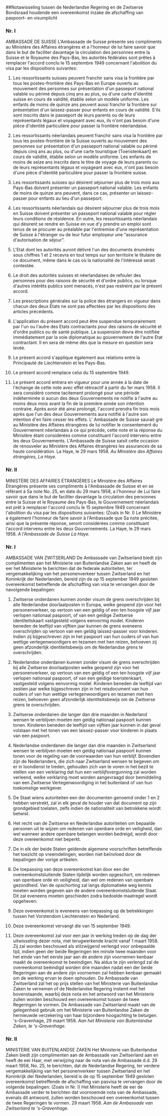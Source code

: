 <meta http-equiv='Content-Type' content='text/html; charset=utf-8' />

##Notawisseling tussen de Nederlandse Regering en de Zwitserse Bondsraad houdende een overeenkomst inzake de afschaffing van paspoort- en visumplicht

### Nr.  I  

AMBASSADE DE SUISSE L'Ambassade de Suisse présente ses compliments au Ministère des Affaires étrangères et a l'honneur de lui faire savoir que dans le but de faciliter davantage la circulation des personnes entre la Suisse et le Royaume des Pays-Bas, les autorités fédérales sont prêtes à remplacer l'accord conclu le 15 septembre 1949 concernant l'abolition du visa par les dispositions suivantes: 

1. Les ressortissants suisses peuvent franchir sans visa la frontière par tous les postes-frontière des Pays-Bas en Europe ouverts au mouvement des personnes sur présentation d'un passeport national valable ou périmé depuis cinq ans au plus, ou d'une carte d'identité suisse en cours de validité, établie selon un modèle uniforme. Les enfants de moins de quinze ans peuvent aussi franchir la frontière sur présentation d'un laissez-passer pour enfants en cours de validité. S'ils sont inscrits dans le passeport de leurs parents ou de leurs représentants légaux et voyageant avec eux, ils n'ont pas besoin d'une pièce d'identité particulière pour passer la frontière néerlandaise.  

2. Les ressortissants néerlandais peuvent franchir sans visa la frontière par tous les postes-frontière de la Suisse ouverts au mouvement des personnes sur présentation d'un passeport national valable ou périmé depuis cinq ans au plus, ou d'une carte touristique (Toeristenkaart) en cours de validité, établie selon un modèle uniforme. Les enfants de moins de seize ans inscrits dans le titre de voyage de leurs parents ou de leurs représentants légaux et voyageant avec eux, n'ont pas besoin d'une pièce d'identité particulière pour passer la frontière suisse.  

3. Les ressortissants suisses qui désirent séjourner plus de trois mois aux Pays-Bas doivent présenter un passeport national valable. Les enfants de moins de quinze ans peuvent, dans ce cas, présenter un laissez-passer pour enfants au lieu d'un passeport.  

4. Les ressortissants néerlandais qui désirent séjourner plus de trois mois en Suisse doivent présenter un passeport national valable pour régler leurs conditions de résidence. En outre, les ressortissants néerlandais qui désirent se rendre en Suisse en vue d'y prendre un emploi sont tenus de se procurer au préalable par l'entremise d'une représentation de Suisse à l'étranger ou de leur futur employeur une “assurance d'autorisation de séjour”.  

5. L'Etat dont les autorités auront délivré l'un des documents énumérés sous chiffres 1 et 2 recevra en tout temps sur son territoire le titulaire de ce document, même dans le cas où la nationalité de l'intéressé serait contestée.  

6. Le droit des autorités suisses et néerlandaises de refouler des personnes pour des raisons de sécurité et d'ordre publics, ou lorsque d'autres intérêts publics sont menacés, n'est pas restreint par le présent accord.  

7. Les prescriptions générales sur la police des étrangers en vigueur dans chacun des deux Etats ne sont pas affectées par les dispositions des articles précédents.  

8. L'application du présent accord peut être suspendue temporairement par l'un ou l'autre des Etats contractants pour des raisons de sécurité et d'ordre publics ou de santé publique. La suspension devra être notifiée immédiatement par la voie diplomatique au gouvernement de l'autre Etat contractant. Il en sera de même dès que la mesure en question sera levée.  

9. Le présent accord s'applique également aux relations entre la Principauté de Liechtenstein et les Pays-Bas.  

10. Le présent accord remplace celui du 15 septembre 1949.  

11. Le présent accord entrera en vigueur pour une année à la date de l'échange de cette note avec effet rétroactif à partir du 1er mars 1958. Il sera considéré comme tacitement prolongé pour une période indéterminée si aucun des deux Gouvernements ne notifie à l'autre au moins deux mois avant la fin de la première année son intention contraire. Après avoir été ainsi prolongé, l'accord prendra fin trois mois après que l'un des deux Gouvernements aura notifié à l'autre son intention d'en faire cesser les effets.   L' Ambassade de Suisse saurait gré au Ministère des Affaires étrangères de lui notifier le consentement du Gouvernement néerlandais à ce qui précède, cette note et la réponse du Ministère étant considérées comme constituant l'accord intervenu entre les deux Gouvernements. L'Ambassade de Suisse saisit cette occasion de renouveler au Ministère des Affaires étrangères les assurances de sa haute considération. La Haye, le 29 mars 1958.  *Au Ministère des Affaires étrangères,*   *La Haye.*    

### Nr.  II  

MINISTÈRE DES AFFAIRES ÉTRANGÈRES Le Ministère des Affaires Étrangères présente ses compliments à l'Ambassade de Suisse et en se référant à Sa note No. 25, en date du 29 mars 1958, a l'honneur de Lui faire savoir que dans le but de faciliter davantage la circulation des personnes entre la Suisse et le Royaume des Pays-Bas, le Gouvernement néerlandais est prêt à remplacer l'accord conclu le 15 septembre 1949 concernant l'abolition du visa par les dispositions suivantes:  (Zoals in Nr. I)  Le Ministère a également l'honneur de faire savoir à l'Ambassade que Sa note précitée, ainsi que la présente réponse, seront considérées comme constituant l'accord intervenu entre les deux Gouvernements. La Haye, le 29 mars 1958.  *A l'Ambassade de Suisse*   *La Haye.*    

### Nr.  I  

AMBASSADE VAN ZWITSERLAND De Ambassade van Zwitserland biedt zijn complimenten aan het Ministerie van Buitenlandse Zaken aan en heeft de eer het Ministerie te berichten dat de federale autoriteiten, ter vergemakkelijking van het personenverkeer tussen Zwitserland en het Koninkrijk der Nederlanden, bereid zijn de op 15 september 1949 gesloten overeenkomst betreffende de afschaffing van visa te vervangen door de navolgende bepalingen: 

1. Zwitserse onderdanen kunnen zonder visum de grens overschrijden bij alle Nederlandse doorlaatposten in Europa, welke geopend zijn voor het personenverkeer, op vertoon van een geldig of een ten hoogste vijf jaar verlopen nationaal paspoort, of van een geldige Zwitserse identiteitskaart vastgesteld volgens eenvormig model. Kinderen beneden de leeftijd van vijftien jaar kunnen de grens eveneens overschrijden op vertoon van een geldig laissez-passer voor kinderen. Indien zij bijgeschreven zijn in het paspoort van hun ouders of van hun wettige vertegenwoordigers en tezamen met hen reizen, behoeven zij geen afzonderlijk identiteitsbewijs om de Nederlandse grens te overschrijden.  

2. Nederlandse onderdanen kunnen zonder visum de grens overschrijden bij alle Zwitserse doorlaatposten welke geopend zijn voor het personenverkeer, op vertoon van een geldig of een ten hoogste vijf jaar verlopen nationaal paspoort, of van een geldige toeristenkaart, vastgesteld volgens eenvormig model. Kinderen beneden de leeftijd van zestien jaar welke bijgeschreven zijn in het reisdocument van hun ouders of van hun wettige vertegenwoordigers en tezamen met hen reizen, behoeven geen afzonderlijk identiteitsbewijs om de Zwitserse grens te overschrijden.  

3. Zwitserse onderdanen die langer dan drie maanden in Nederland wensen te verblijven moeten een geldig nationaal paspoort kunnen tonen. Kinderen beneden de leeftijd van vijftien jaar kunnen in dat geval volstaan met het tonen van een laissez-passer voor kinderen in plaats van een paspoort.  

4. Nederlandse onderdanen die langer dan drie maanden in Zwitserland wensen te verblijven moeten een geldig nationaal paspoort kunnen tonen voor de regeling van de voorwaarden van hun verblijf. Bovendien zijn de Nederlanders, die zich naar Zwitserland wensen te begeven om er in loondienst te treden, gehouden zich van te voren in het bezit te stellen van een verklaring dat hun een verblijfsvergunning zal worden verleend, welke verklaring moet worden aangevraagd door bemiddeling van een Zwitserse Vertegenwoordiging in het buitenland of van hun toekomstige werkgever.  

5. De Staat wiens autoriteiten een der documenten genoemd onder 1 en 2 hebben verstrekt, zal in elk geval de houder van dat document op zijn grondgebied toelaten, zelfs indien de nationaliteit van betrokkene wordt betwist.  

6. Het recht van de Zwitserse en Nederlandse autoriteiten om bepaalde personen uit te wijzen om redenen van openbare orde en veiligheid, dan wel wanneer andere openbare belangen worden bedreigd, wordt door deze overeenkomst niet beperkt.  

7. De in elk der beide Staten geldende algemene voorschriften betreffende het toezicht op vreemdelingen, worden niet beïnvloed door de bepalingen der vorige artikelen.  

8. De toepassing van deze overeenkomst kan door een der overeenkomstsluitende Staten tijdelijk worden opgeschort, om redenen van openbare orde en veiligheid, dan wel om redenen van openbare gezondheid. Van de opschorting zal langs diplomatieke weg kennis moeten worden gegeven aan de andere overeenkomstsluitende Staat. Dit zal eveneens moeten geschieden zodra bedoelde maatregel wordt opgeheven.  

9. Deze overeenkomst is eveneens van toepassing op de betrekkingen tussen het Vorstendom Liechtenstein en Nederland.  

10. Deze overeenkomst vervangt die van 15 september 1949.  

11. Deze overeenkomst zal voor een jaar in werking treden op de dag der uitwisseling dezer nota, met terugwerkende kracht vanaf 1 maart 1958. Zij zal worden beschouwd als stilzwijgend verlengd voor onbepaalde tijd, indien geen der beide Regeringen ten minste twee maanden voor het einde van het eerste jaar aan de andere zijn voornemen kenbaar maakt de overeenkomst te beeindigen. Na aldus te zijn verlengd zal de overeenkomst beëindigd worden drie maanden nadat een der beide Regeringen aan de andere zijn voornemen zal hebben kenbaar gemaakt om de werking ervan te doen ophouden.   De Ambassade van Zwitserland zal het op prijs stellen van het Ministerie van Buitenlandse Zaken te vernemen of de Nederlandse Regering instemt met het bovenstaande, waarbij deze nota en het antwoord van het Ministerie zullen worden beschouwd een overeenkomst tussen de twee Regeringen te vormen. De Ambassade van Zwitserland maakt van de gelegenheid gebruik om het Ministerie van Buitenlandse Zaken de hernieuwde verzekering van haar bijzondere hoogachting te betuigen. 's-Gravenhage, 29 maart 1958.  *Aan het Ministerie van Buitenlandse Zaken,*   *te 's-Gravenhage.*    

### Nr.  II  

MINISTERIE VAN BUITENLANDSE ZAKEN Het Ministerie van Buitenlandse Zaken biedt zijn complimenten aan de Ambassade van Zwitserland aan en heeft de eer Haar, met verwijzing naar de nota van de Ambassade d.d. 29 maart 1958, No. 25, te berichten, dat de Nederlandse Regering, ter verdere vergemakkelijking van het personenverkeer tussen Zwitserland en het Koninkrijk der Nederlanden, bereid is de op 15 september 1949 gesloten overeenkomst betreffende de afschaffing van pasvisa te vervangen door de volgende bepalingen:  (Zoals in Nr. I)  Het Ministerie heeft de eer de Ambassade verder te berichten dat voornoemde nota van de Ambassade, evenals dit antwoord, zullen worden beschouwd een overeenkomst tussen de twee Regeringen te vormen. 29 maart 1958.  *Aan de Ambassade van Zwitserland*   *te 's-Gravenhage.*    
